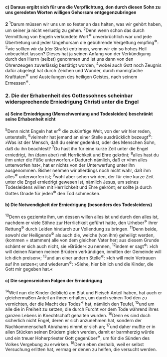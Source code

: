 #### c) Daraus ergibt sich für uns die Verpflichtung, den durch diesen Sohn zu uns geredeten Worten willigen Gehorsam entgegenzubringen

__2__
<sup>1</sup>Darum müssen wir uns um so fester an das halten, was wir gehört haben, um seiner ja nicht verlustig zu gehen.
<sup>2</sup>Denn wenn schon das durch Vermittlung von Engeln verkündete Wort<sup title="= das Gesetz; vgl. Apg 7,38.53; Gal 3,19">&#x2732;</sup> unverbrüchlich war und jede Übertretung und jeder Ungehorsam die gebührende Vergeltung empfing<sup title="10,28">&#x2732;</sup>:
<sup>3</sup>wie sollten wir da (der Strafe) entrinnen, wenn wir ein so hohes Heil unbeachtet lassen? Dieses hat ja seinen Anfang von der Verkündigung durch den Herrn (selbst) genommen und ist uns dann von den Ohrenzeugen zuverlässig bestätigt worden,
<sup>4</sup>wobei auch Gott noch Zeugnis dafür abgelegt hat durch Zeichen und Wunder, durch mannigfache Krafttaten<sup title="= Machterweise">&#x2732;</sup> und Austeilungen des heiligen Geistes, nach seinem Ermessen<sup title="= wie es ihm wohlgefällig war">&#x2732;</sup>.

### 2. Die der Erhabenheit des Gottessohnes scheinbar widersprechende Erniedrigung Christi unter die Engel

#### a) Seine Erniedrigung (Menschwerdung und Todesleiden) beschränkt seine Erhabenheit nicht

<sup>5</sup>Denn nicht Engeln hat er<sup title="d.h. Gott">&#x2732;</sup> die zukünftige Welt, von der wir hier reden, unterstellt,
<sup>6</sup>vielmehr hat jemand an einer Stelle ausdrücklich bezeugt<sup title="Ps 8,5-7">&#x2732;</sup>: »Was ist der Mensch, daß du seiner gedenkst, oder des Menschen Sohn, daß du ihn beachtest?
<sup>7</sup>Du hast ihn für eine kurze Zeit unter die Engel erniedrigt, ihn (dann aber) mit Herrlichkeit und Ehre gekrönt;
<sup>8</sup>alles hast du ihm unter die Füße unterworfen.« Dadurch nämlich, daß er »ihm alles unterworfen hat«, hat er nichts von der Unterwerfung unter ihn ausgenommen. Bisher nehmen wir allerdings noch nicht wahr, daß ihm alles<sup title="oder: das All">&#x2732;</sup> unterworfen ist;
<sup>9</sup>wohl aber sehen wir den, der für eine kurze Zeit unter die Engel erniedrigt gewesen ist, nämlich Jesus, um seines Todesleidens willen mit Herrlichkeit und Ehre gekrönt; er sollte ja durch Gottes Gnade für jeden<sup title="= zum Besten eines jeden">&#x2732;</sup> den Tod schmecken.

#### b) Die Notwendigkeit der Erniedrigung (besonders des Todesleidens)

<sup>10</sup>Denn es geziemte ihm, um dessen willen alles ist und durch den alles ist, nachdem er viele Söhne zur Herrlichkeit geführt hatte, den Urheber<sup title="vgl. 12,2">&#x2732;</sup> ihrer Rettung<sup title="oder: ihres Heils">&#x2732;</sup> durch Leiden hindurch zur Vollendung zu bringen.
<sup>11</sup>Denn beide, sowohl der Heiligende<sup title="Joh 17,19">&#x2732;</sup> als auch die, welche (von ihm) geheiligt werden, (kommen = stammen) alle von dem gleichen Vater her; aus diesem Grunde schämt er sich auch nicht, sie »Brüder« zu nennen,
<sup>12</sup>indem er sagt<sup title="Ps 22,23">&#x2732;</sup>: »Ich will deinen Namen meinen Brüdern verkündigen, inmitten der Gemeinde will ich dich preisen«;
<sup>13</sup>und an einer andern Stelle<sup title="Jes 8,17">&#x2732;</sup>: »Ich will mein Vertrauen auf ihn setzen«; und wiederum<sup title="Jes 8,18">&#x2732;</sup>: »Siehe, hier bin ich und die Kinder, die Gott mir gegeben hat.«

#### c) Die segensreichen Folgen der Erniedrigung

<sup>14</sup>Weil nun die Kinder (leiblich) am Blut und Fleisch Anteil haben, hat auch er gleichermaßen Anteil an ihnen erhalten, um durch seinen Tod den zu vernichten, der die Macht des Todes<sup title="oder: Gewalt über den Tod">&#x2732;</sup> hat, nämlich den Teufel,
<sup>15</sup>und um alle die in Freiheit zu setzen, die durch Furcht vor dem Tode während ihres ganzen Lebens in Knechtschaft gehalten wurden.
<sup>16</sup>Denn es sind doch sicherlich nicht Engel, deren er sich anzunehmen hat, sondern der Nachkommenschaft Abrahams nimmt er sich an;
<sup>17</sup>und daher mußte er in allen Stücken seinen Brüdern gleich werden, damit er barmherzig würde und ein treuer Hoherpriester Gott gegenüber<sup title="= im Dienst vor Gott">&#x2732;</sup>, um für die Sünden des Volkes Vergebung zu erwirken.
<sup>18</sup>Denn eben deshalb, weil er selbst Versuchung erlitten hat, vermag er denen zu helfen, die versucht werden.